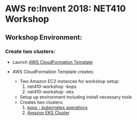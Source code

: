 # AWS re:Invent 2018: NET410 Workshop

## Workshop Environment:

### Create two clusters:

- Launch [AWS CloudFormation Template](https://s3-eu-west-1.amazonaws.com/net410-workshop-eu-west-1/net410-workshop-setup.json)

- AWS CloudFormation Template creates:
  - Two Amazon EC2 instances for workshop setup:
    1. net410-workshop -kops
    2. net410-workshop -eks
  - Setup up environment including install necessary tools
  - Creates two clusters:
    1. [kops - kubernetes sperations](https://github.com/kubernetes/kops/blob/master/README.md)
    2. [Amazon EKS Cluster](https://aws.amazon.com/eks/)


